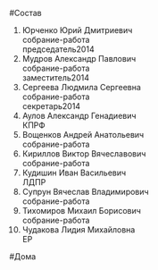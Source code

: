 #Состав  
1. Юрченко Юрий Дмитриевич  
    собрание-работа  
    председатель2014  
2. Мудров Александр Павлович  
    собрание-работа  
    заместитель2014  
3. Сергеева Людмила Сергеевна  
    собрание-работа  
    секретарь2014  
4. Аулов Александр Генадиевич  
    КПРФ  
5. Вощенков Андрей Анатольевич  
    собрание-работа  
6. Кириллов Виктор Вячеславович  
    собрание-работа  
7. Кудишин Иван Васильевич  
    ЛДПР  
8. Супрун Вячеслав Владимирович  
    собрание-работа  
9. Тихомиров Михаил Борисович  
    собрание-работа  
10. Чудакова Лидия Михайловна  
    ЕР  
  
#Дома  
